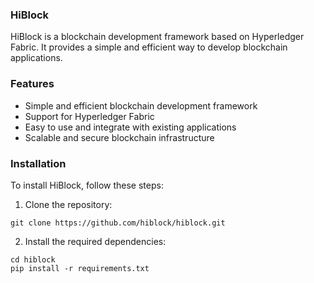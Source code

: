 ### HiBlock
HiBlock is a blockchain development framework based on Hyperledger Fabric. It provides a simple and efficient way to develop blockchain applications.

### Features
- Simple and efficient blockchain development framework
- Support for Hyperledger Fabric
- Easy to use and integrate with existing applications
- Scalable and secure blockchain infrastructure

### Installation
To install HiBlock, follow these steps:

1. Clone the repository:
```
git clone https://github.com/hiblock/hiblock.git
```

2. Install the required dependencies:
```
cd hiblock
pip install -r requirements.txt
```